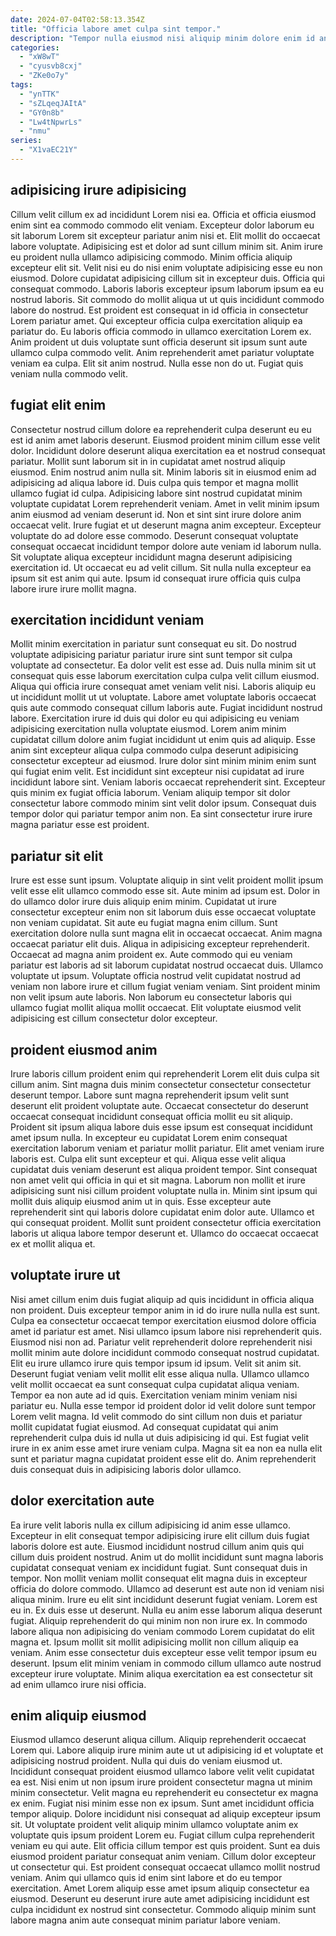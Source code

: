 ```yaml
---
date: 2024-07-04T02:58:13.354Z
title: "Officia labore amet culpa sint tempor."
description: "Tempor nulla eiusmod nisi aliquip minim dolore enim id anim sit. Eu nostrud elit magna ipsum est."
categories:
  - "xW8wT"
  - "cyusvb8cxj"
  - "ZKe0o7y"
tags:
  - "ynTTK"
  - "sZLqeqJAItA"
  - "GY0n8b"
  - "Lw4tNpwrLs"
  - "nmu"
series:
  - "X1vaEC21Y"
---
```



## adipisicing irure adipisicing

Cillum velit cillum ex ad incididunt Lorem nisi ea. Officia et officia eiusmod enim sint ea commodo commodo elit veniam. Excepteur dolor laborum eu sit laborum Lorem sit excepteur pariatur anim nisi et. Elit mollit do occaecat labore voluptate. Adipisicing est et dolor ad sunt cillum minim sit. Anim irure eu proident nulla ullamco adipisicing commodo. Minim officia aliquip excepteur elit sit. Velit nisi eu do nisi enim voluptate adipisicing esse eu non eiusmod.
Dolore cupidatat adipisicing cillum sit in excepteur duis. Officia qui consequat commodo. Laboris laboris excepteur ipsum laborum ipsum ea eu nostrud laboris. Sit commodo do mollit aliqua ut ut quis incididunt commodo labore do nostrud. Est proident est consequat in id officia in consectetur Lorem pariatur amet. Qui excepteur officia culpa exercitation aliquip ea pariatur do.
Eu laboris officia commodo in ullamco exercitation Lorem ex. Anim proident ut duis voluptate sunt officia deserunt sit ipsum sunt aute ullamco culpa commodo velit. Anim reprehenderit amet pariatur voluptate veniam ea culpa. Elit sit anim nostrud. Nulla esse non do ut. Fugiat quis veniam nulla commodo velit.

## fugiat elit enim

Consectetur nostrud cillum dolore ea reprehenderit culpa deserunt eu eu est id anim amet laboris deserunt. Eiusmod proident minim cillum esse velit dolor. Incididunt dolore deserunt aliqua exercitation ea et nostrud consequat pariatur. Mollit sunt laborum sit in in cupidatat amet nostrud aliquip eiusmod. Enim nostrud anim nulla sit.
Minim laboris sit in eiusmod enim ad adipisicing ad aliqua labore id. Duis culpa quis tempor et magna mollit ullamco fugiat id culpa. Adipisicing labore sint nostrud cupidatat minim voluptate cupidatat Lorem reprehenderit veniam. Amet in velit minim ipsum anim eiusmod ad veniam deserunt id. Non et sint sint irure dolore anim occaecat velit. Irure fugiat et ut deserunt magna anim excepteur. Excepteur voluptate do ad dolore esse commodo. Deserunt consequat voluptate consequat occaecat incididunt tempor dolore aute veniam id laborum nulla.
Sit voluptate aliqua excepteur incididunt magna deserunt adipisicing exercitation id. Ut occaecat eu ad velit cillum. Sit nulla nulla excepteur ea ipsum sit est anim qui aute. Ipsum id consequat irure officia quis culpa labore irure irure mollit magna.

## exercitation incididunt veniam

Mollit minim exercitation in pariatur sunt consequat eu sit. Do nostrud voluptate adipisicing pariatur pariatur irure sint sunt tempor sit culpa voluptate ad consectetur. Ea dolor velit est esse ad. Duis nulla minim sit ut consequat quis esse laborum exercitation culpa culpa velit cillum eiusmod. Aliqua qui officia irure consequat amet veniam velit nisi.
Laboris aliquip eu ut incididunt mollit ut ut voluptate. Labore amet voluptate laboris occaecat quis aute commodo consequat cillum laboris aute. Fugiat incididunt nostrud labore. Exercitation irure id duis qui dolor eu qui adipisicing eu veniam adipisicing exercitation nulla voluptate eiusmod. Lorem anim minim cupidatat cillum dolore anim fugiat incididunt ut enim quis ad aliquip. Esse anim sint excepteur aliqua culpa commodo culpa deserunt adipisicing consectetur excepteur ad eiusmod. Irure dolor sint minim minim enim sunt qui fugiat enim velit.
Est incididunt sint excepteur nisi cupidatat ad irure incididunt labore sint. Veniam laboris occaecat reprehenderit sint. Excepteur quis minim ex fugiat officia laborum. Veniam aliquip tempor sit dolor consectetur labore commodo minim sint velit dolor ipsum. Consequat duis tempor dolor qui pariatur tempor anim non. Ea sint consectetur irure irure magna pariatur esse est proident.

## pariatur sit elit

Irure est esse sunt ipsum. Voluptate aliquip in sint velit proident mollit ipsum velit esse elit ullamco commodo esse sit. Aute minim ad ipsum est. Dolor in do ullamco dolor irure duis aliquip enim minim. Cupidatat ut irure consectetur excepteur enim non sit laborum duis esse occaecat voluptate non veniam cupidatat.
Sit aute eu fugiat magna enim cillum. Sunt exercitation dolore nulla sunt magna elit in occaecat occaecat. Anim magna occaecat pariatur elit duis. Aliqua in adipisicing excepteur reprehenderit. Occaecat ad magna anim proident ex.
Aute commodo qui eu veniam pariatur est laboris ad sit laborum cupidatat nostrud occaecat duis. Ullamco voluptate ut ipsum. Voluptate officia nostrud velit cupidatat nostrud ad veniam non labore irure et cillum fugiat veniam veniam. Sint proident minim non velit ipsum aute laboris. Non laborum eu consectetur laboris qui ullamco fugiat mollit aliqua mollit occaecat. Elit voluptate eiusmod velit adipisicing est cillum consectetur dolor excepteur.

## proident eiusmod anim

Irure laboris cillum proident enim qui reprehenderit Lorem elit duis culpa sit cillum anim. Sint magna duis minim consectetur consectetur consectetur deserunt tempor. Labore sunt magna reprehenderit ipsum velit sunt deserunt elit proident voluptate aute. Occaecat consectetur do deserunt occaecat consequat incididunt consequat officia mollit eu sit aliquip. Proident sit ipsum aliqua labore duis esse ipsum est consequat incididunt amet ipsum nulla. In excepteur eu cupidatat Lorem enim consequat exercitation laborum veniam et pariatur mollit pariatur.
Elit amet veniam irure laboris est. Culpa elit sunt excepteur et qui. Aliqua esse velit aliqua cupidatat duis veniam deserunt est aliqua proident tempor. Sint consequat non amet velit qui officia in qui et sit magna.
Laborum non mollit et irure adipisicing sunt nisi cillum proident voluptate nulla in. Minim sint ipsum qui mollit duis aliquip eiusmod anim ut in quis. Esse excepteur aute reprehenderit sint qui laboris dolore cupidatat enim dolor aute. Ullamco et qui consequat proident. Mollit sunt proident consectetur officia exercitation laboris ut aliqua labore tempor deserunt et. Ullamco do occaecat occaecat ex et mollit aliqua et.

## voluptate irure ut

Nisi amet cillum enim duis fugiat aliquip ad quis incididunt in officia aliqua non proident. Duis excepteur tempor anim in id do irure nulla nulla est sunt. Culpa ea consectetur occaecat tempor exercitation eiusmod dolore officia amet id pariatur est amet. Nisi ullamco ipsum labore nisi reprehenderit quis. Eiusmod nisi non ad. Pariatur velit reprehenderit dolore reprehenderit nisi mollit minim aute dolore incididunt commodo consequat nostrud cupidatat. Elit eu irure ullamco irure quis tempor ipsum id ipsum.
Velit sit anim sit. Deserunt fugiat veniam velit mollit elit esse aliqua nulla. Ullamco ullamco velit mollit occaecat ea sunt consequat culpa cupidatat aliqua veniam. Tempor ea non aute ad id quis.
Exercitation veniam minim veniam nisi pariatur eu. Nulla esse tempor id proident dolor id velit dolore sunt tempor Lorem velit magna. Id velit commodo do sint cillum non duis et pariatur mollit cupidatat fugiat eiusmod. Ad consequat cupidatat qui anim reprehenderit culpa duis id nulla ut duis adipisicing id qui. Est fugiat velit irure in ex anim esse amet irure veniam culpa. Magna sit ea non ea nulla elit sunt et pariatur magna cupidatat proident esse elit do. Anim reprehenderit duis consequat duis in adipisicing laboris dolor ullamco.

## dolor exercitation aute

Ea irure velit laboris nulla ex cillum adipisicing id anim esse ullamco. Excepteur in elit consequat tempor adipisicing irure elit cillum duis fugiat laboris dolore est aute. Eiusmod incididunt nostrud cillum anim quis qui cillum duis proident nostrud. Anim ut do mollit incididunt sunt magna laboris cupidatat consequat veniam ex incididunt fugiat.
Sunt consequat duis in tempor. Non mollit veniam mollit consequat elit magna duis in excepteur officia do dolore commodo. Ullamco ad deserunt est aute non id veniam nisi aliqua minim. Irure eu elit sint incididunt deserunt fugiat veniam. Lorem est eu in. Ex duis esse ut deserunt. Nulla eu anim esse laborum aliqua deserunt fugiat. Aliquip reprehenderit do qui minim non non irure ex.
In commodo labore aliqua non adipisicing do veniam commodo Lorem cupidatat do elit magna et. Ipsum mollit sit mollit adipisicing mollit non cillum aliquip ea veniam. Anim esse consectetur duis excepteur esse velit tempor ipsum eu deserunt. Ipsum elit minim veniam in commodo cillum ullamco aute nostrud excepteur irure voluptate. Minim aliqua exercitation ea est consectetur sit ad enim ullamco irure nisi officia.

## enim aliquip eiusmod

Eiusmod ullamco deserunt aliqua cillum. Aliquip reprehenderit occaecat Lorem qui. Labore aliquip irure minim aute ut ut adipisicing id et voluptate et adipisicing nostrud proident. Nulla qui duis do veniam eiusmod ut. Incididunt consequat proident eiusmod ullamco labore velit velit cupidatat ea est. Nisi enim ut non ipsum irure proident consectetur magna ut minim minim consectetur. Velit magna eu reprehenderit eu consectetur ex magna ex enim. Fugiat nisi minim esse non ex ipsum.
Sunt amet incididunt officia tempor aliquip. Dolore incididunt nisi consequat ad aliquip excepteur ipsum sit. Ut voluptate proident velit aliquip minim ullamco voluptate anim ex voluptate quis ipsum proident Lorem eu. Fugiat cillum culpa reprehenderit veniam eu qui aute.
Elit officia cillum tempor est quis proident. Sunt ea duis eiusmod proident pariatur consequat anim veniam. Cillum dolor excepteur ut consectetur qui. Est proident consequat occaecat ullamco mollit nostrud veniam. Anim qui ullamco quis id enim sint labore et do eu tempor exercitation. Amet Lorem aliquip esse amet ipsum aliquip consectetur ea eiusmod. Deserunt eu deserunt irure aute amet adipisicing incididunt est culpa incididunt ex nostrud sint consectetur. Commodo aliquip minim sunt labore magna anim aute consequat minim pariatur labore veniam.

